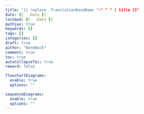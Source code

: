 ```yaml
---
title: "{{ replace .TranslationBaseName "-" " " | title }}"
date: {{  .Date }}
lastmod: {{  .Date }}
mathjax: true
keywords: []
tags: []
categories: []
draft: true
author: "NoneBack"
comment: true
toc: true
autoCollapseToc: true
reward: false

flowchartDiagrams:
  enable: true
  options: ""

sequenceDiagrams: 
  enable: true
  options: ""
---
```

